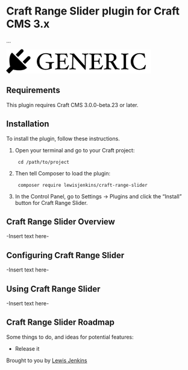 # Craft Range Slider plugin for Craft CMS 3.x

...

![Screenshot](resources/img/plugin-logo.png)

## Requirements

This plugin requires Craft CMS 3.0.0-beta.23 or later.

## Installation

To install the plugin, follow these instructions.

1. Open your terminal and go to your Craft project:

        cd /path/to/project

2. Then tell Composer to load the plugin:

        composer require lewisjenkins/craft-range-slider

3. In the Control Panel, go to Settings → Plugins and click the “Install” button for Craft Range Slider.

## Craft Range Slider Overview

-Insert text here-

## Configuring Craft Range Slider

-Insert text here-

## Using Craft Range Slider

-Insert text here-

## Craft Range Slider Roadmap

Some things to do, and ideas for potential features:

* Release it

Brought to you by [Lewis Jenkins](https://lj.io)
